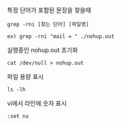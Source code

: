 특정 단어가 포함된 문장을 찾을때

```
grep -rni [찾는 단어] [파일명]

ex) grep -rni "mail = " ./nohup.out
```

실행중인 nohup.out 초기화

```
cat /dev/null > nohup.out
```

파일 용량 표시

```
ls -lh
```

vi에서 라인에 숫자 표시

```
:set nu
```
